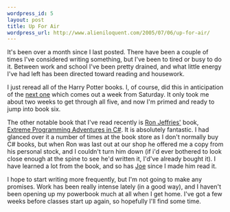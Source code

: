 ```yaml
--- 
wordpress_id: 5
layout: post
title: Up For Air
wordpress_url: http://www.alieniloquent.com/2005/07/06/up-for-air/
---
```

It's been over a month since I last posted.  There have been a couple of times I've considered writing something, but I've been to tired or busy to do it.  Between work and school I've been pretty drained, and what little energy I've had left has been directed toward reading and housework.

I just reread all of the Harry Potter books.  I, of course, did this in anticipation of the <a href="http://www.amazon.com/exec/obidos/tg/detail/-/0439784549">next one</a> which comes out a week from Saturday.  It only took me about two weeks to get through all five, and now I'm primed and ready to jump into book six.

The other notable book that I've read recently is <a href="http://www.xprogramming.com">Ron Jeffries'</a> book, <a href="http://www.amazon.com/exec/obidos/ASIN/0735619492">Extreme Programming Adventures in C#</a>.  It is absolutely fantastic.  I had glanced over it a number of times at the book store as I don't normally buy C# books, but when Ron was last out at our shop he offered me a copy from his personal stock, and I couldn't turn him down (if i'd ever bothered to look close enough at the spine to see he'd written it, I'd've already bought it).  I have learned a lot from the book, and so has <a href="http://excastle.com/blog/archive/2005/07/01/1865.aspx">Joe</a> since I made him read it.

I hope to start writing more frequently, but I'm not going to make any promises.  Work has been really intense lately (in a good way), and I haven't been opening up my powerbook much at all when I get home.  I've got a few weeks before classes start up again, so hopefully I'll find some time.
